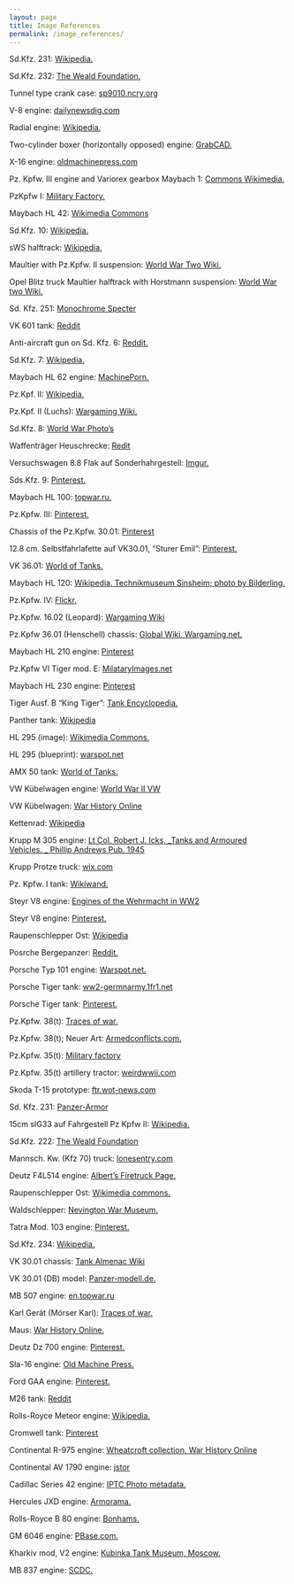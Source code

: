 ```yaml
---
layout: page
title: Image References
permalink: /image_references/
---
```



Sd.Kfz. 231: [Wikipedia.](https://www.google.com/url?sa=i&url=https%3A%2F%2Fnl.wikipedia.org%2Fwiki%2FSd.Kfz._231&psig=AOvVaw1zUiiJy3sEWcZ6nPwxqdkc&ust=1594565455341000&source=images&cd=vfe&ved=0CAIQjRxqFwoTCIDtu7e5xeoCFQAAAAAdAAAAABAD)

Sd.Kfz. 232: [The Weald Foundation.](https://www.google.com/url?sa=i&url=https%3A%2F%2Fwww.wealdfoundation.org%2FCollection%2FWheeled-Armour%2F2366-%2FSchwerer-Panzersphwagen--SdKfz232&psig=AOvVaw2Row4mJTVPyfdQkUfx4U6H&ust=1594972035979000&source=images&cd=vfe&ved=0CAIQjRxqFwoTCJjamImk0eoCFQAAAAAdAAAAABAD)

Tunnel type crank case: [sp9010.ncry.org](https://www.bing.com/images/search?view=detailV2&ccid=6J8JoZH9&id=7B1E031A517D228C7D1B43A450339A6DC248F912&thid=OIP.6J8JoZH9e4suB-FwHam5PAHaEk&mediaurl=http%3A%2F%2Fwww.autonews.com%2Fapps%2Fpbcsi.dll%2Fstoryimage%2FCA%2F20171024%2FBLOG06%2F171029886%2FAR%2F0%2FAR-171029886.jpg&exph=740&expw=1200&q=inline+engine&simid=608018007617703159&ck=80D2E1A450D9AEB234DB02C596AA6650&selectedindex=0&form=IRPRST&ajaxhist=0&vt=0&sim=11)

V-8 engine: [dailynewsdig.com](https://www.bing.com/images/search?view=detailV2&ccid=LGNQOfOo&id=DB5A35C272ECE1AB9795DCB2FD59198C3383B581&thid=OIP.LGNQOfOok_L7Vy0CSwgorgHaGT&mediaurl=https%3A%2F%2Fdailynewsdig.com%2Fwp-content%2Fuploads%2F2012%2F09%2Fv8-1-500x426.jpg&exph=426&expw=500&q=V-8+engine&simid=608007429129244222&ck=953801083CBFF3D62E0BB21EA80A6985&selectedindex=27&form=IRPRST&ajaxhist=0&vt=0&sim=11)

Radial engine: [Wikipedia.](https://www.bing.com/images/search?view=detailV2&ccid=03pw%2fAsc&id=A6B3830241E1D00ABDBA5A4F674F079C2CE0446E&thid=OIP.03pw_AscznFjYJ4se8mjgAHaJ4&mediaurl=https%3a%2f%2fupload.wikimedia.org%2fwikipedia%2fcommons%2ff%2ff2%2fPratt_%2526_Whitney_R-2800_Engine_1.jpg&exph=1600&expw=1200&q=radial+engine&simid=608028861065005889&ck=7570F6F32F2FD0480D8513C698B2F233&selectedIndex=50&FORM=IRPRST&ajaxhist=0)

Two-cylinder boxer (horizontally opposed) engine: [GrabCAD.](https://www.bing.com/images/search?view=detailV2&ccid=JyMj8FKn&id=D66BA460C29B5001A3FAE4F272232CE2900DC35E&thid=OIP.JyMj8FKnzQ8PB5xMeoo5KAHaE7&mediaurl=https%3a%2f%2fd2t1xqejof9utc.cloudfront.net%2fscreenshots%2fpics%2f2857b2ef840ed6271cd84ca47b159725%2fmedium.png&exph=469&expw=704&q=boxer+engine&simid=608048063913004634&ck=EB87BFA670E0E61B2DD7039B43A4E385&selectedIndex=229&FORM=IRPRST&ajaxhist=0)

X-16 engine: [oldmachinepress.com](https://www.bing.com/images/search?view=detailV2&ccid=CH1zgZlX&id=7E5A60855F5ACC7430361FB686AA82FF2B87DE1E&thid=OIP.CH1zgZlX5OMP9SmMaZ5XpQHaFg&mediaurl=https%3a%2f%2foldmachinepress.files.wordpress.com%2f2018%2f01%2fsgp-sla-16-x-16-front.jpg&exph=893&expw=1200&q=SLA-16+engine&simid=608034440267498541&ck=A5C14AFC06EEAB40836430BFA2513897&selectedIndex=1&FORM=IRPRST&ajaxhist=0)

Pz. Kpfw. III engine and Variorex gearbox Maybach 1: [Commons Wikimedia.](https://en.wikipedia.org/wiki/List_of_WWII_Maybach_engines#/media/File:Pz_III_Motor-Getriebe.svg)

PzKpfw I: [Military Factory.](https://www.google.com/url?sa=i&url=https%3A%2F%2Fwww.militaryfactory.com%2Farmor%2Fdetail.asp%3Farmor_id%3D244&psig=AOvVaw24V0nkRJ9E8JVSBdmoRWpo&ust=1594568102734000&source=images&cd=vfe&ved=0CAIQjRxqFwoTCKCGo6LDxeoCFQAAAAAdAAAAABAq)

Maybach HL 42: [Wikimedia Commons](http://upload.wikimedia.org/wikipedia/commons/1/1a/Maybach_HL_42_TRKM.jpg)

Sd.Kfz. 10: [Wikipedia.](https://www.google.com/url?sa=i&url=https%3A%2F%2Fen.wikipedia.org%2Fwiki%2FSd.Kfz._10&psig=AOvVaw2adk-0xrQaQ_9lETSuXsxC&ust=1594568474414000&source=images&cd=vfe&ved=0CAIQjRxqFwoTCJDendTExeoCFQAAAAAdAAAAABAD)

sWS halftrack: [Wikipedia.](https://www.google.com/url?sa=i&url=https%3A%2F%2Fen.wikipedia.org%2Fwiki%2FSchwerer_Wehrmachtschlepper&psig=AOvVaw07zrkqZkB_n3xwIJB0tYj9&ust=1594111285593000&source=images&cd=vfe&ved=0CAIQjRxqFwoTCMjUwLyduOoCFQAAAAAdAAAAABAJ)

Maultier with Pz.Kpfw. II suspension: [World War Two Wiki.](https://www.google.com/url?sa=i&url=https%3A%2F%2Fworld-war-2.wikia.org%2Fwiki%2FSdKfz_3_Maultier&psig=AOvVaw1HYtk6A9-604fIGRselB5_&ust=1594403814669000&source=images&cd=vfe&ved=0CAIQjRxqFwoTCLDAjqDfwOoCFQAAAAAdAAAAABAD)

Opel Blitz truck Maultier halftrack with Horstmann suspension: [World War two Wiki.](https://www.google.com/url?sa=i&url=https%3A%2F%2Fworld-war-2.wikia.org%2Fwiki%2FSdKfz_3_Maultier&psig=AOvVaw0-NNWO27SifCXsGCLVQOKE&ust=1594568663056000&source=images&cd=vfe&ved=0CAIQjRxqFwoTCOip1rzFxeoCFQAAAAAdAAAAABAO)

Sd. Kfz. 251: [Monochrome Specter](https://www.bing.com/images/search?view=detailV2&ccid=UrV8ChJP&id=A1415BE92CC7593C8729B69872BB62956ACBF3E2&thid=OIP.UrV8ChJPOeaPBZcJxTbDPgHaEt&mediaurl=http%3a%2f%2flivedoor.blogimg.jp%2firootoko_jr%2fimgs%2ff%2f5%2ff546b5f8.jpg&exph=1000&expw=1571&q=Sd.+Kfz+251&simid=608019321859277047&ck=AEE501F59F2B069714A315692A103F26&selectedIndex=50&FORM=IRPRST&ajaxhist=0)

VK 601 tank: [Reddit](https://www.google.com/url?sa=i&url=https%3A%2F%2Fwww.reddit.com%2Fr%2FTankPorn%2Fcomments%2Fdjjava%2Fgerman_vk601pz_kpfw_i_ausf_cairborne_tankette%2F&psig=AOvVaw0H4xYPh-ouy2kUbRd6Mq69&ust=1594673845254000&source=images&cd=vfe&ved=0CAIQjRxqFwoTCLCU0pjNyOoCFQAAAAAdAAAAABAD)

Anti-aircraft gun on Sd. Kfz. 6: [Reddit.](https://www.google.com/url?sa=i&url=https%3A%2F%2Fwww.pinterest.com%2Fpin%2F290693350935671360%2F&psig=AOvVaw2-LE1DlwcHr6wrScZ6PUA2&ust=1594888397422000&source=images&cd=vfe&ved=0CAIQjRxqFwoTCNjlyrvszuoCFQAAAAAdAAAAABAJ)

Sd.Kfz. 7: [Wikipedia.](https://www.google.com/url?sa=i&url=https%3A%2F%2Fen.wikipedia.org%2Fwiki%2FSd.Kfz._7&psig=AOvVaw2hQkWLJyKHnONs76oYUwCb&ust=1594575914950000&source=images&cd=vfe&ved=0CAIQjRxqFwoTCPj_uqvgxeoCFQAAAAAdAAAAABAD)

Maybach HL 62 engine: [MachinePorn.](https://www.reddit.com/r/MachinePorn/comments/7jij7h/a_recently_restored_1944_maybach_hl62_6_cylinder/)

Pz.Kpf. II: [Wikipedia.](https://www.google.com/url?sa=i&url=https%3A%2F%2Fnl.wikipedia.org%2Fwiki%2FPzKpfw_II_Ausf_F_(Sd.Kfz._121)&psig=AOvVaw1T_UGg26oRSa9zsCXgB3Bz&ust=1594111806914000&source=images&cd=vfe&ved=0CAIQjRxqFwoTCPDL_rifuOoCFQAAAAAdAAAAABAJ)

Pz.Kpf. II (Luchs): [Wargaming Wiki.](https://www.google.com/url?sa=i&url=http%3A%2F%2Fwiki.wargaming.net%2Fen%2FTank%3AG25_PzII_Luchs&psig=AOvVaw07T98FKd-hChGF0MCbo8pc&ust=1594576227690000&source=images&cd=vfe&ved=0CAIQjRxqFwoTCJjFkMDhxeoCFQAAAAAdAAAAABAE)

Sd.Kfz. 8: [World War Photo’s](https://www.google.com/url?sa=i&url=https%3A%2F%2Fwww.worldwarphotos.info%2Fgallery%2Fgermany%2Fhalftracks%2Fsdkfz-8%2Fsd-kfz-8-camouflage-italy-1944%2F&psig=AOvVaw0d4qvGNekNZuviY8VGCrMS&ust=1594576442917000&source=images&cd=vfe&ved=0CAIQjRxqFwoTCJCbu6_ixeoCFQAAAAAdAAAAABBB)

Waffenträger Heuschrecke: [Redit](https://www.google.com/url?sa=i&url=https%3A%2F%2Fwww.reddit.com%2Fr%2FWarthunder%2Fcomments%2F5nldxh%2Fgabjib_plz_heuschrecke_10_der_deutschenderpcat%2F&psig=AOvVaw2KldZJ_ZlTR8Pqsi88NTJG&ust=1594576728869000&source=images&cd=vfe&ved=0CAIQjRxqFwoTCIDYqr7jxeoCFQAAAAAdAAAAABAO)

Versuchswagen 8.8 Flak auf Sonderhahrgestell: [Imgur.](https://www.google.com/url?sa=i&url=https%3A%2F%2Fimgur.com%2Fa%2FcRvN7&psig=AOvVaw1nFY7u44gBXkP4JnpN97DB&ust=1594112348405000&source=images&cd=vfe&ved=0CAIQjRxqFwoTCKCWt8ChuOoCFQAAAAAdAAAAABAX)

Sds.Kfz. 9: [Pinterest.](https://www.google.com/url?sa=i&url=https%3A%2F%2Fwww.pinterest.com%2Fpin%2F495396027751164847%2F&psig=AOvVaw1QzK4PZPN4zIRsOuJ-oUrA&ust=1594576987778000&source=images&cd=vfe&ved=0CAIQjRxqFwoTCLiSvb_kxeoCFQAAAAAdAAAAABAN)

Maybach HL 100: [topwar.ru.](https://en.topwar.ru/160209-dizelja-tretego-rejha-legendy-i-mify.html)

Pz.Kpfw. III: [Pinterest.](https://www.google.com/url?sa=i&url=https%3A%2F%2Fwww.pinterest.com%2Fpin%2F54465476730800842%2F&psig=AOvVaw1oIYrT_0K6_MdryX8Zac8S&ust=1594577739881000&source=images&cd=vfe&ved=0CAIQjRxqFwoTCNjB9JTnxeoCFQAAAAAdAAAAABAJ)

Chassis of the Pz.Kpfw. 30.01: [Pinterest](https://www.google.com/url?sa=i&url=https%3A%2F%2Fnl.pinterest.com%2Fpin%2F585538389027486525%2F&psig=AOvVaw0A3MuhZi1L51jKIvFg170R&ust=1594577542558000&source=images&cd=vfe&ved=0CAIQjRxqFwoTCLiziMfmxeoCFQAAAAAdAAAAABAD)

12.8 cm. Selbstfahrlafette auf VK30.01, “Sturer Emil”: [Pinterest.](https://www.google.com/url?sa=i&url=https%3A%2F%2Fwww.pinterest.com%2Fpin%2F126452702021630709%2F&psig=AOvVaw3e-n6kg5HZmkjLq2Nf2fi1&ust=1594113083443000&source=images&cd=vfe&ved=0CAIQjRxqFwoTCJjfzpWkuOoCFQAAAAAdAAAAABBd)

VK 36.01: [World of Tanks.](https://www.bing.com/images/search?view=detailV2&ccid=lpczOILk&id=B27563A9546DFE99B2F1039F4EFD528487BC77E3&thid=OIP.lpczOILkU8Y46Oh9QES45QHaDc&mediaurl=https%3a%2f%2fcdn.wikiwiki.jp%2fto%2fw%2fwotanks%2fVK+36.01+(H)%2f%3a%3aattach%2fgel.jpg&exph=342&expw=736&q=vk+36.01+h&simid=608052479027512832&ck=29C8EB1F11EB7BAD9498148B5C807F71&selectedIndex=14&FORM=IRPRST&ajaxhist=0)

Maybach HL 120: [Wikipedia. Technikmuseum Sinsheim; photo by Bilderling.](https://www.google.com/url?sa=i&url=https%3A%2F%2Fen.wikipedia.org%2Fwiki%2FList_of_WWII_Maybach_engines&psig=AOvVaw3Funkt0Zjueo9VrseXMMxA&ust=1594894234872000&source=images&cd=vfe&ved=0CAIQjRxqFwoTCPiyr5mCz-oCFQAAAAAdAAAAABAD)

Pz.Kpfw. IV: [Flickr.](https://www.google.com/url?sa=i&url=https%3A%2F%2Fwww.flickr.com%2Fphotos%2F130556552%40N02%2F47935434956&psig=AOvVaw3lWAwrYubyr2euEUAfkN2S&ust=1594579140294000&source=images&cd=vfe&ved=0CAIQjRxqFwoTCJji6LbsxeoCFQAAAAAdAAAAABAD)

Pz.Kpfw. 16.02 (Leopard): [Wargaming Wiki](https://www.google.com/url?sa=i&url=http%3A%2F%2Fwiki.wargaming.net%2Fen%2FXBOX%3APzII_Luchs&psig=AOvVaw268_dJFiDuceZVsk9Sb7ic&ust=1594583969661000&source=images&cd=vfe&ved=0CAIQjRxqFwoTCJjV8bb-xeoCFQAAAAAdAAAAABAD)

Pz.Kpfw 36.01 (Henschell) chassis: [Global Wiki. Wargaming.net.](https://www.google.com/url?sa=i&url=http%3A%2F%2Fwiki.wargaming.net%2Fen%2FXBOX%3AVK3601H&psig=AOvVaw0raxjaUdtwkMNAn4Oo1t4S&ust=1594113966707000&source=images&cd=vfe&ved=0CAIQjRxqFwoTCMCLpLmnuOoCFQAAAAAdAAAAABAD)

Maybach HL 210 engine: [Pinterest](https://www.google.com/url?sa=i&url=https%3A%2F%2Fuk.pinterest.com%2Fpin%2F356065914281486677%2F&psig=AOvVaw1x7cvpyTZ0U9gXzfn41yKG&ust=1594584231840000&source=images&cd=vfe&ved=0CAIQjRxqFwoTCLjx47j_xeoCFQAAAAAdAAAAABA3)

Pz.Kpfw VI Tiger mod. E: [MilataryImages.net](https://www.google.com/url?sa=i&url=https%3A%2F%2Fwww.militaryimages.net%2Fmedia%2Ftiger-1-of-3-ss-panzer-division-totenkopf.111868%2F&psig=AOvVaw3FtxMCid-4XSwSN6xhnOs-&ust=1594584549953000&source=images&cd=vfe&ved=0CAIQjRxqFwoTCMD1nsKAxuoCFQAAAAAdAAAAABAb)

Maybach HL 230 engine: [Pinterest](https://www.google.com/url?sa=i&url=https%3A%2F%2Fwww.pinterest.ca%2Fpin%2F781726447790180252%2F&psig=AOvVaw03-q3rkjw_dwWxIlMUsXp8&ust=1594617077026000&source=images&cd=vfe&ved=0CAIQjRxqFwoTCIDJ-tf5xuoCFQAAAAAdAAAAABAJ)

Tiger Ausf. B “King Tiger”: [Tank Encyclopedia.](https://www.google.com/url?sa=i&url=https%3A%2F%2Ftanks-encyclopedia.com%2Fww2%2Fnazi_germany%2FPanzer-VI_Konigstiger.php&psig=AOvVaw0Dut5jSmPLEjKycM1UIimY&ust=1594617290032000&source=images&cd=vfe&ved=0CAIQjRxqFwoTCOiMpsD6xuoCFQAAAAAdAAAAABAP)

Panther tank: [Wikipedia](https://www.google.com/url?sa=i&url=https%3A%2F%2Fen.wikipedia.org%2Fwiki%2FPanther_tank&psig=AOvVaw2iA_dtbgtWUH3qWEgkr0iP&ust=1594617466329000&source=images&cd=vfe&ved=0CAIQjRxqFwoTCJjM4JP7xuoCFQAAAAAdAAAAABAD)

HL 295 (image): [Wikimedia Commons.](https://commons.wikimedia.org/wiki/Category:Maybach_HL295_engine)

HL 295 (blueprint): [warspot.net](https://warspot.net/13-e-50-and-e-75-a-story-of-failed-unification/images?name=%2F000%2F000%2F011%2Fcontent%2Fe50e75photo09-431dfdde6bc73c4d606f018db75acd55.jpg)

AMX 50 tank: [World of Tanks.](https://www.google.com/url?sa=i&url=https%3A%2F%2Fworldoftanks.eu%2Fen%2Fnews%2Fhistory%2FAMX-50-series-history%2F&psig=AOvVaw0MDmGD9533mi70-QBGIuaA&ust=1594115021689000&source=images&cd=vfe&ved=0CAIQjRxqFwoTCIjeyLGruOoCFQAAAAAdAAAAABAD)

VW Kübelwagen engine: [World War II VW](https://www.google.com/url?sa=i&url=http%3A%2F%2Fww2vw.com%2Fcars-parts-for-sale%2F1943-kubelwagen-type-82%2F&psig=AOvVaw1DrZO9D3snEI9EgnH7JLm4&ust=1594617728454000&source=images&cd=vfe&ved=0CAIQjRxqFwoTCMCL0aT8xuoCFQAAAAAdAAAAABAT)

VW Kübelwagen: [War History Online](https://www.google.com/url?sa=i&url=https%3A%2F%2Fwww.warhistoryonline.com%2Finstant-articles%2Fkubelwagen-war.html&psig=AOvVaw0dWfK2g2Q8TtWv3U3hIvWg&ust=1594618060540000&source=images&cd=vfe&ved=0CAIQjRxqFwoTCKjHyLr9xuoCFQAAAAAdAAAAABAD)

Kettenrad: [Wikipedia](https://www.google.com/url?sa=i&url=https%3A%2F%2Fnl.wikipedia.org%2Fwiki%2FSd.Kfz._2&psig=AOvVaw3fnuVrjnwqXl_xFLtX671o&ust=1594618319005000&source=images&cd=vfe&ved=0CAIQjRxqFwoTCPC766r-xuoCFQAAAAAdAAAAABAD)

Krupp M 305 engine: [Lt Col. Robert J. Icks, _Tanks and Armoured Vehicles. _ Phillip Andrews Pub. 1945](https://www.google.com/url?sa=i&url=http%3A%2F%2Fprogress-is-fine.blogspot.com%2F2015%2F12%2Flight-tank-engine-from-krupp.html&psig=AOvVaw0IKnylG1npaASe5CCKUB6C&ust=1594618817950000&source=images&cd=vfe&ved=0CAIQjRxqFwoTCMi2qZeAx-oCFQAAAAAdAAAAABAO)

Krupp Protze truck: [wix.com](https://www.google.com/url?sa=i&url=https%3A%2F%2Fhungarianweaponryww2.wixsite.com%2Fhungarianmilitaryww2%2Fsingle-post%2F2018%2F03%2F13%2FInfantry-support-and-transport-vehicles-used-by-the-Hungarian-Army&psig=AOvVaw0qzypKYxoGJw7K0Z-jHpNZ&ust=1594618467744000&source=images&cd=vfe&ved=0CAIQjRxqFwoTCKCXiPf-xuoCFQAAAAAdAAAAABAI)

Pz. Kpfw. I tank: [Wikiwand.](https://www.bing.com/images/search?view=detailV2&ccid=VX6tV%2bd4&id=2E63BD5CDA62801BEC8611CCF642BD1EEDB8D4C5&thid=OIP.VX6tV-d4Q4BYfQHTCBTvSQHaFG&mediaurl=http%3a%2f%2fupload.wikimedia.org%2fwikipedia%2fcommons%2fc%2fc8%2fHauptmann_Herbert_Stemmer_in_front_of_a_PzKpfw_I.jpg&exph=846&expw=1230&q=Pz.+Kpfw.+I&simid=608041316537403076&ck=BF2573F02E8F62CE764743996FCC234F&selectedIndex=47&FORM=IRPRST&ajaxhist=0)

Steyr V8 engine: [Engines of the Wehrmacht in WW2](https://www.google.com/url?sa=i&url=https%3A%2F%2Fwww.o5m6.de%2Fwehrmacht%2Fsteyr_1500a_02.php&psig=AOvVaw3TLcr79njwN_wpeKw8TI5W&ust=1594619275017000&source=images&cd=vfe&ved=0CAIQjRxqFwoTCKiNnvqBx-oCFQAAAAAdAAAAABAD)

Steyr V8 engine: [Pinterest.](https://nl.pinterest.com/pin/795800196628703042/)

Raupenschlepper Ost: [Wikipedia](https://www.google.com/url?sa=i&url=https%3A%2F%2Fen.wikipedia.org%2Fwiki%2FRaupenschlepper_Ost&psig=AOvVaw1mkXTRWddHnNW8a5ryOhLr&ust=1594618651530000&source=images&cd=vfe&ved=0CAIQjRxqFwoTCJDf0cv_xuoCFQAAAAAdAAAAABAD)

Posrche Bergepanzer: [Reddit.](https://www.google.com/url?sa=i&url=https%3A%2F%2Fwww.reddit.com%2Fr%2FTankPorn%2Fcomments%2F6q4rg0%2Fbergetiger_arv_based_on_porches_vk_4501_p_chassis%2F&psig=AOvVaw0BVRLa0bYb7hUuA_I78EFL&ust=1596033275403000&source=images&cd=vfe&ved=0CAIQjRxqFwoTCPjNiLiV8OoCFQAAAAAdAAAAABAJ)

Porsche Typ 101 engine: [Warspot.net.](https://www.google.com/url?sa=i&url=https%3A%2F%2Fwarspot.net%2F79-porsche-s-tiger-a-victim-of-dirty-competition&psig=AOvVaw2Md9zNFYnpvwXx6sm4AnhL&ust=1594115604951000&source=images&cd=vfe&ved=0CAIQjRxqFwoTCJCDzMatuOoCFQAAAAAdAAAAABAD)

Porsche Tiger tank: [ww2-germnarmy.1fr1.net](https://www.bing.com/images/search?view=detailV2&ccid=OTox5Gxb&id=185598D79963120768D2B38BB79D811CBB7CF01A&thid=OIP.OTox5GxbVX1mZkzzCxLJFwHaDw&mediaurl=https%3a%2f%2fi.servimg.com%2fu%2ff47%2f10%2f07%2f71%2f84%2ftigre610.jpg&exph=304&expw=600&q=Porsche+Typ+101+engine&simid=608016392823377893&ck=05BBF56A9D60440178A4C87F3B28A57B&selectedIndex=61&FORM=IRPRST&ajaxhist=0)

Porsche Tiger tank: [Pinterest.](https://www.google.com/url?sa=i&url=https%3A%2F%2Fwww.pinterest.com%2Fpin%2F317644579942286882%2F&psig=AOvVaw3vHq9X2Afy8YdtrGk2YMuR&ust=1594115663024000&source=images&cd=vfe&ved=0CAIQjRxqFwoTCJiG7OmtuOoCFQAAAAAdAAAAABAa)

Pz.Kpfw. 38(t): [Traces of war.](https://www.google.com/url?sa=i&url=https%3A%2F%2Fwww.tracesofwar.nl%2Farticles%2F258%2FPzKpfw-38(t).htm&psig=AOvVaw1ItiYJbZTs1RJeSFfWQA0D&ust=1594619693218000&source=images&cd=vfe&ved=0CAIQjRxqFwoTCJDar72Dx-oCFQAAAAAdAAAAABAE)

Pz.Kpfw. 38(t); Neuer Art: [Armedconflicts.com.](https://www.google.com/url?sa=i&url=https%3A%2F%2Fwww.armedconflicts.com%2FPz-Kpfw-38-t-neuer-Art-t6383&psig=AOvVaw0MoJp0tvJDZiUVhoMP0FdL&ust=1594116372865000&source=images&cd=vfe&ved=0CAIQjRxqFwoTCIiwxbawuOoCFQAAAAAdAAAAABAD)

Pz.Kpfw. 35(t): [Military factory](https://www.google.com/url?sa=i&url=https%3A%2F%2Fwww.militaryfactory.com%2Farmor%2Fdetail.asp%3Farmor_id%3D272&psig=AOvVaw3D3vYrk7DuFdsQcPeTEqIq&ust=1594619911284000&source=images&cd=vfe&ved=0CAIQjRxqFwoTCJjh0qSEx-oCFQAAAAAdAAAAABAJ)

Pz.Kpfw. 35(t) artillery tractor: [weirdwwii.com](https://www.bing.com/images/search?view=detailV2&ccid=%2fNMNw9zs&id=80AC481BA18E439356558161059CF6DC26396E1F&thid=OIP._NMNw9zsppG884-S3GapTwHaDk&mediaurl=http%3a%2f%2f1.bp.blogspot.com%2f-ubRfcaut8mY%2fT-zkNB4mJtI%2fAAAAAAAACEI%2fSPnlLWC2HsE%2fs1600%2fmorse2.jpg&exph=381&expw=791&q=Pz.+Kpfw.+35(t)+artillery+tractor&simid=608051684521413679&ck=92BC43A06FA16DFC1C2354C4969B51B6&selectedIndex=24&FORM=IRPRST&ajaxhist=0)

Skoda T-15 prototype: [ftr.wot-news.com](https://www.bing.com/images/search?view=detailV2&ccid=%2bI08LiSV&id=CD3E08FA314CD01DA6D34050A69ED500912C3287&thid=OIP.-I08LiSVJKGRi0PT3KP2dQHaEz&mediaurl=http%3a%2f%2fftr.wot-news.com%2fwp-content%2fuploads%2f2014%2f12%2fskoda_t-15_b_156.jpg&exph=502&expw=775&q=Skoda+T-15+tank&simid=607990434005844320&ck=444194AC57F67C6BC24A0C13FB0CDD9C&selectedIndex=0&FORM=IRPRST&ajaxhist=0)

Sd. Kfz. 231: [Panzer-Armor](https://www.bing.com/images/search?view=detailV2&ccid=Vn1Hihst&id=422800C1D2860EBBFA774BF293ADF278C445A95B&thid=OIP.Vn1HihstaCTRe7mw0hRrfAHaEP&mediaurl=https%3A%2F%2Fpanzer-armor.pl%2Fwp-content%2Fuploads%2F2018%2F10%2F6radb.jpg&exph=563&expw=984&q=Sd.+Kfz.+231&simid=608047591390448233&ck=09810B5FBE8C6F62E61463B39A34B556&selectedindex=16&form=IRPRST&ajaxhist=0&vt=0&sim=11)

15cm sIG33 auf Fahrgestell Pz Kpfw II: [Wikipedia.](https://www.google.com/url?sa=i&url=https%3A%2F%2Fen.wikipedia.org%2Fwiki%2F15_cm_sIG_33_auf_Fahrgestell_Panzerkampfwagen_II_(Sf)&psig=AOvVaw00QfJtXc2b9K6-VJoc3HHT&ust=1594116950907000&source=images&cd=vfe&ved=0CAIQjRxqFwoTCLjNytOyuOoCFQAAAAAdAAAAABAJ)

Sd.Kfz. 222: [The Weald Foundation](https://www.google.com/url?sa=i&url=https%3A%2F%2Fwww.wealdfoundation.org%2FCollection%2FWheeled-Armour%2F2381-%2FLeichter-Panzersphwagen--SdKfz223-Ausf-A&psig=AOvVaw0sP5qN3kZXSVnoZuSh0t5O&ust=1594620090593000&source=images&cd=vfe&ved=0CAIQjRxqFwoTCPD53feEx-oCFQAAAAAdAAAAABAJ)

Mannsch. Kw. (Kfz 70) truck: [lonesentry.com](https://www.bing.com/images/search?view=detailV2&ccid=YwGyxBpl&id=78B4F7024EA4242C5667A0E0A66048993593A221&thid=OIP.YwGyxBplsLsEKMKiYc-j6AHaEc&mediaurl=http%3a%2f%2fwww.lonesentry.com%2fordnance%2fwp-content%2fuploads%2f2010%2f04%2fkfz-70-command-recon-car.jpg&exph=300&expw=500&q=Mannsch.+Kw.+(Kfs+70)&simid=607997494929915929&ck=07A8C0706FD9E88D39A9CF7F93FCEB80&selectedIndex=0&FORM=IRPRST&ajaxhist=0)

Deutz F4L514 engine: [Albert’s Firetruck Page.](https://www.google.com/url?sa=i&url=http%3A%2F%2Fwww.albert-baas.nl%2Fdeutz.htm&psig=AOvVaw2SUwe4MtuyyED0ZaPjwRxG&ust=1594117208066000&source=images&cd=vfe&ved=0CAIQjRxqFwoTCOjY68KzuOoCFQAAAAAdAAAAABAD)

Raupenschlepper Ost: [Wikimedia commons.](https://www.bing.com/images/search?view=detailV2&ccid=nL9fxE80&id=083C632777EDFD4DD702252B7B3802A828EA7EE2&thid=OIP.nL9fxE80CW90XSCKhwcN9AHaFj&mediaurl=https%3a%2f%2fupload.wikimedia.org%2fwikipedia%2fcommons%2f4%2f44%2fRaupenschlepper_RSO_Horch_Museum.jpg&exph=2112&expw=2816&q=Raupenschlepper&simid=608053999447904019&ck=4DDE13BBE47DAA38FD2C65370D2B7CE2&selectedIndex=2&FORM=IRPRST&ajaxhist=0)

Waldschlepper: [Nevington War Museum.](https://www.google.com/url?sa=i&url=https%3A%2F%2Fwww.nevingtonwarmuseum.com%2Frso-waldschlepper.html&psig=AOvVaw2_cn_XQZdEuiKvqrW4o0Oa&ust=1594403228966000&source=images&cd=vfe&ved=0CAIQjRxqFwoTCPjh24bdwOoCFQAAAAAdAAAAABAD)

Tatra Mod. 103 engine: [Pinterest.](https://www.google.com/url?sa=i&url=https%3A%2F%2Fwww.pinterest.co.uk%2Fpin%2F811773901561576801%2F&psig=AOvVaw3CTOdzNDVRMOZSy3Wbcfss&ust=1594122228009000&source=images&cd=vfe&ved=0CAIQjRxqFwoTCKCz5KDGuOoCFQAAAAAdAAAAABAU)

Sd.Kfz. 234: [Wikipedia.](https://www.google.com/url?sa=i&url=https%3A%2F%2Fen.wikipedia.org%2Fwiki%2FSd.Kfz._234&psig=AOvVaw0Ui6H8iuGCuO5lK8-56W1K&ust=1594620661256000&source=images&cd=vfe&ved=0CAIQjRxqFwoTCJi7-oSHx-oCFQAAAAAdAAAAABAD)

VK 30.01 chassis: [Tank Almenac Wiki](https://www.google.com/url?sa=i&url=https%3A%2F%2Ftank-almanac.fandom.com%2Fwiki%2FHenschel_VK30.01&psig=AOvVaw3pPwTrwR8ISsVt3vS7PUuw&ust=1594620784972000&source=images&cd=vfe&ved=0CAIQjRxqFwoTCJj4nOKHx-oCFQAAAAAdAAAAABAS)

VK 30.01 (DB) model: [Panzer-modell.de.](https://www.bing.com/images/search?view=detailV2&ccid=cMNG68eJ&id=CBB3C9DF4A81FB83A5AD94B5190C5E939DF47AD9&thid=OIP.cMNG68eJHFDFCCxa2I6DKwHaEL&mediaurl=http%3a%2f%2fwww.panzer-modell.de%2fberichte%2fvk3002db%2ff02g.jpg&exph=577&expw=1024&q=DB+prototype+for+Panther&simid=608009258873194407&ck=355361DDA011AC5F09B3C51A85FDA608&selectedIndex=20&FORM=IRPRST&ajaxhist=0)

MB 507 engine: [en.topwar.ru](https://en.topwar.ru/uploads/posts/2019-07/1563348604_mv507.jpg)

Karl Gerät (Mörser Karl): [Traces of war.](https://www.google.com/url?sa=i&url=https%3A%2F%2Fwww.tracesofwar.nl%2Fthemes%2F4605%2F60-cm-M%25C3%25B6rser-Karl-Ger%25C3%25A4t.htm&psig=AOvVaw0RtxVNupDxLBxwemRalVEz&ust=1594129299820000&source=images&cd=vfe&ved=0CAIQjRxqFwoTCODq-9bguOoCFQAAAAAdAAAAABAD)

Maus: [War History Online.](https://www.google.com/url?sa=i&url=https%3A%2F%2Fwww.warhistoryonline.com%2Fwar-articles%2Fthe-maus-tank.html&psig=AOvVaw0JypT2yNszTY6hoLtG0Fom&ust=1594629230788000&source=images&cd=vfe&ved=0CAIQjRxqFwoTCNjTw4Cnx-oCFQAAAAAdAAAAABAD)

Deutz Dz 700 engine: [Pinterest.](https://www.google.com/url?sa=i&url=https%3A%2F%2Fwww.pinterest.com%2Fpin%2F861243128726059422%2F&psig=AOvVaw03XRjjirgL1HLdk0ct6BAD&ust=1594129651945000&source=images&cd=vfe&ved=0CAIQjRxqFwoTCIjdwPDhuOoCFQAAAAAdAAAAABAD)

Sla-16 engine: [Old Machine Press.](https://www.google.com/url?sa=i&url=https%3A%2F%2Foldmachinepress.com%2F2018%2F02%2F05%2Fsgp-sla-16-porsche-type-203-x-16-tank-engine%2F&psig=AOvVaw1HU7HIRGCK5MUiUB1_Avwt&ust=1594129765813000&source=images&cd=vfe&ved=0CAIQjRxqFwoTCPCp-aniuOoCFQAAAAAdAAAAABAD)

Ford GAA engine: [Pinterest.](https://www.google.com/url?sa=i&url=https%3A%2F%2Fwww.pinterest.com%2Fpin%2F722827808918508497%2F&psig=AOvVaw3lLl1vd5SbLoUNo7z0VIsN&ust=1594567332250000&source=images&cd=vfe&ved=0CAIQjRxqFwoTCICzwrTAxeoCFQAAAAAdAAAAABAT)

M26 tank: [Reddit](https://www.google.com/url?sa=i&url=https%3A%2F%2Fwww.reddit.com%2Fr%2FTankPorn%2Fcomments%2Ff9rmvb%2Fthis_day_in_1945_us_3rd_armored_division_used_the%2F&psig=AOvVaw2tlPdHvTrIPziQ9MO-AWXU&ust=1594634946736000&source=images&cd=vfe&ved=0CAIQjRxqFwoTCODg8KS8x-oCFQAAAAAdAAAAABAD)

Rolls-Royce Meteor engine: [Wikipedia.](https://www.google.com/url?sa=i&url=https%3A%2F%2Fen.wikipedia.org%2Fwiki%2FRolls-Royce_Meteor&psig=AOvVaw061kekpb8qDwg8HXc5QDdO&ust=1594130108084000&source=images&cd=vfe&ved=0CAIQjRxqFwoTCJjawcnjuOoCFQAAAAAdAAAAABAD)

Cromwell tank: [Pinterest](https://www.google.com/url?sa=i&url=https%3A%2F%2Fwww.pinterest.com%2Fpin%2F568227677964679302%2F&psig=AOvVaw0lomoFzL8IdrOKoJQgCK9R&ust=1594635171396000&source=images&cd=vfe&ved=0CAIQjRxqFwoTCPixv4y9x-oCFQAAAAAdAAAAABAD)

Continental R-975 engine: [Wheatcroft collection. War History Online](https://www.google.com/url?sa=i&url=https%3A%2F%2Fwww.warhistoryonline.com%2Fwar-articles%2Fwheatcroft-collection-2.html&psig=AOvVaw1R9KjmNTRcpcXIc1HgmCIC&ust=1594817414608000&source=images&cd=vfe&ved=0CAIQjRxqFwoTCLDq4ILkzOoCFQAAAAAdAAAAABAI)

Continental AV 1790 engine: [jstor](https://www.google.com/url?sa=i&url=https%3A%2F%2Fwww.jstor.org%2Fstable%2F44564397&psig=AOvVaw1b4CpNhqKVL9siivfZmMzn&ust=1594635644688000&source=images&cd=vfe&ved=0CAIQjRxqFwoTCNCZvPS-x-oCFQAAAAAdAAAAABAD)

Cadillac Series 42 engine: [IPTC Photo metadata.](https://www.google.com/url?sa=i&url=http%3A%2F%2Fusautoindustryworldwartwo.com%2FGeneral%2520Motors%2Fcadillac.htm&psig=AOvVaw3cw_3WYMmEZvEDfdXhNNZK&ust=1594130476978000&source=images&cd=vfe&ved=0CAIQjRxqFwoTCLjKhfvkuOoCFQAAAAAdAAAAABAD)

Hercules JXD engine: [Armorama.](https://www.google.com/url?sa=i&url=http%3A%2F%2Fwww.armorama.com%2Fmodules.php%3Fop%3Dmodload%26name%3DSquawkBox%26file%3Dindex%26req%3DToggleDetail%26topic_id%3D175663&psig=AOvVaw3xa6SeqvYeTA8xY5omOkBZ&ust=1594191360258000&source=images&cd=vfe&ved=0CAIQjRxqFwoTCPDKgOPHuuoCFQAAAAAdAAAAABAD)

Rolls-Royce B 80 engine: [Bonhams.](https://www.google.com/url?sa=i&url=https%3A%2F%2Fwww.bonhams.com%2Fauctions%2F14634%2Flot%2F693%2F&psig=AOvVaw0ZMsYjU5uzs_cA1BJHwopK&ust=1594651572543000&source=images&cd=vfe&ved=0CAIQjRxqFwoTCOCe4Z36x-oCFQAAAAAdAAAAABAO)

GM 6046 engine: [PBase.com.](https://www.google.com/url?sa=i&url=https%3A%2F%2Fwww.pbase.com%2Fkees_s%2Fimage%2F83677787&psig=AOvVaw3v7bqrBGO2PT335cQJlk9n&ust=1594192778311000&source=images&cd=vfe&ved=0CAIQjRxqFwoTCMj8p43NuuoCFQAAAAAdAAAAABAD)

Kharkiv mod, V2 engine: [Kubinka Tank Museum, Moscow.](https://www.google.com/url?sa=i&url=http%3A%2F%2Ftankmuseum.ru%2Fwwii-soviet-tank-v-2-engine%2F&psig=AOvVaw1F03JKBc5yDeLcjfN1bsHa&ust=1594651776918000&source=images&cd=vfe&ved=0CAIQjRxqFwoTCIDmivv6x-oCFQAAAAAdAAAAABAO)

MB 837 engine: [SCDC.](https://www.google.com/url?sa=i&url=http%3A%2F%2Fwww.scdc-engine.com%2Fdiesel_engine%2FMTU%2FMTUengine%2F18259.html&psig=AOvVaw3Lsd8NskTd9szmOr1HR79D&ust=1594193015365000&source=images&cd=vfe&ved=0CAIQjRxqFwoTCMjQyPbNuuoCFQAAAAAdAAAAABAD)
